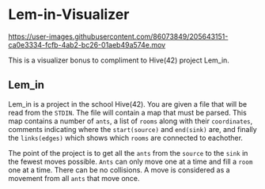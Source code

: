 # Lem-in-Visualizer

https://user-images.githubusercontent.com/86073849/205643151-ca0e3334-fcfb-4ab2-bc26-01aeb49a574e.mov

This is a visualizer bonus to compliment to Hive(42) project Lem_in.

## Lem_in

Lem_in is a project in the school Hive(42). You are given a file that will be read from the `STDIN`. The file will contain a map that must be parsed. This map contains a number of `ants`, a list of `rooms` along with their `coordinates`, comments indicating where the `start(source)` and `end(sink)` are, and finally the `links(edges)` which shows which `rooms` are connected to eachother.

The point of the project is to get all the `ants` from the `source` to the `sink` in the fewest moves possible. `Ants` can only move one at a time and fill a `room` one at a time. There can be no collisions. A move is considered as a movement from all `ants` that move once.
